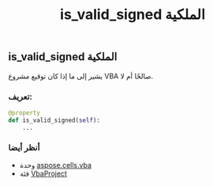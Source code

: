 ﻿---
title: is_valid_signed الملكية
second_title: Aspose.Cells for Python via .NET API المراجع
description:
type: docs
weight: 100
url: /ar/python-net/aspose.cells.vba/vbaproject/is_valid_signed/
is_root: false
---
##  is_valid_signed الملكية

يشير إلى ما إذا كان توقيع مشروع VBA صالحًا أم لا.
###  تعريف:
```python
@property
def is_valid_signed(self):
    ...
```

###  أنظر أيضا
* وحدة [aspose.cells.vba](../../)
* فئة [VbaProject](/cells/ar/python-net/aspose.cells.vba/vbaproject)
